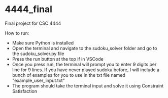 # 4444_final
Final project for CSC 4444

How to run:
- Make sure Python is installed
- Open the terminal and navigate to the sudoku_solver folder and go to the sudoku_solver.py file
- Press the run button at the top if in VSCode
- Once you press run, the terminal will prompt you to enter 9 digits per line for 9 lines. If you have never played sudoku before, I will include a bunch of examples for you to use in the txt file named "example_user_input.txt"
- The program should take the terminal input and solve it using Constraint Satisfaction